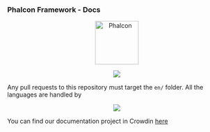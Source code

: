 ### Phalcon Framework - Docs

<p align="center"><a href="https://docs.phalconphp.com" target="_blank">
    <img src="https://assets.phalconphp.com/phalcon/logo-transparent-phalcon-black.svg" height="100" alt="Phalcon"/>
</a></p>

<p align="center">
    <a href="https://www.netlify.com">
        <img src="https://www.netlify.com/img/global/badges/netlify-color-accent.svg"/>
    </a>
</p>

Any pull requests to this repository must target the `en/` folder. All the languages are handled by 


<p align="center">
    <a href="https://www.netlify.com">
        <img src="https://support.crowdin.com/assets/logos/crowdin-CollaborativeTranslationTool-logo.png" style="style: width: 280px; " />
    </a>
</p>

You can find our documentation project in Crowdin [here](https://crowdin.com/projects/phalcon-documentation)


